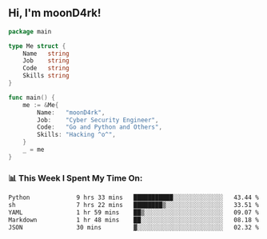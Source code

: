 <h2> Hi, I'm moonD4rk!</h2>

```go
package main

type Me struct {
	Name   string
	Job    string
	Code   string
	Skills string
}

func main() {
	me := &Me{
		Name:   "moonD4rk",
		Job:    "Cyber Security Engineer",
		Code:   "Go and Python and Others",
		Skills: "Hacking ^o^",
	}
	_ = me
}
```

<h3>📊 This Week I Spent My Time On:</h3>
<!-- <img align='right' src="https://github-readme-stats.vercel.app/api?username=moond4rk&show_icons=true&theme=radical", width="300" height="150"> -->

<!--START_SECTION:waka-->

```txt
Python             9 hrs 33 mins   ███████████░░░░░░░░░░░░░░   43.44 %
sh                 7 hrs 22 mins   ████████▒░░░░░░░░░░░░░░░░   33.51 %
YAML               1 hr 59 mins    ██▒░░░░░░░░░░░░░░░░░░░░░░   09.07 %
Markdown           1 hr 48 mins    ██░░░░░░░░░░░░░░░░░░░░░░░   08.18 %
JSON               30 mins         ▓░░░░░░░░░░░░░░░░░░░░░░░░   02.32 %
```

<!--END_SECTION:waka-->

